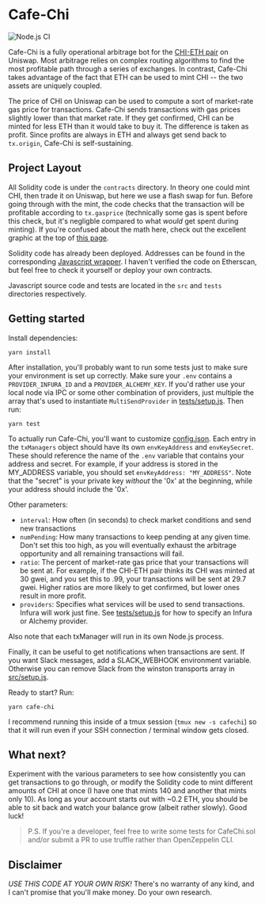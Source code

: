 # Cafe-Chi

![Node.js CI](https://github.com/haydenshively/Cafe-Chi/workflows/Node.js%20CI/badge.svg)

Cafe-Chi is a fully operational arbitrage bot for the [CHI-ETH pair](https://info.uniswap.org/pair/0xa6f3ef841d371a82ca757fad08efc0dee2f1f5e2)
on Uniswap. Most arbitrage relies on complex routing algorithms to find the most
profitable path through a series of exchanges. In contrast, Cafe-Chi takes advantage
of the fact that ETH can be used to mint CHI -- the two assets are uniquely coupled.

The price of CHI on Uniswap can be used to compute a sort of market-rate gas price
for transactions. Cafe-Chi sends transactions with gas prices slightly lower than
that market rate. If they get confirmed, CHI can be minted for less ETH than it
would take to buy it. The difference is taken as profit. Since profits are always
in ETH and always get send back to `tx.origin`, Cafe-Chi is self-sustaining.

## Project Layout

All Solidity code is under the `contracts` directory. In theory one could mint CHI,
then trade it on Uniswap, but here we use a flash swap for fun. Before going through
with the mint, the code checks that the transaction will be profitable according
to `tx.gasprice` (technically some gas is spent before this check, but it's
negligble compared to what _would_ get spent during minting). If you're confused
about the math here, check out the excellent graphic at the top of [this page](https://uniswap.org/docs/v2/core-concepts/swaps/).

Solidity code has already been deployed. Addresses can be found in the corresponding
[Javascript wrapper](./src/network/webthree/haydenshively/cafechi.js). I haven't
verified the code on Etherscan, but feel free to check it yourself or deploy your own
contracts.

Javascript source code and tests are located in the `src` and `tests` directories
respectively.

## Getting started

Install dependencies:

```
yarn install
```

After installation, you'll probably want to run some tests just to make sure your
environment is set up correctly. Make sure your `.env` contains a `PROVIDER_INFURA_ID`
and a `PROVIDER_ALCHEMY_KEY`. If you'd rather use your local node via IPC or some other
combination of providers, just multiple the array that's used to instantiate
`MultiSendProvider` in [tests/setup.js](./tests/setup.js). Then run:

```
yarn test
```

To actually run Cafe-Chi, you'll want to customize [config.json](./config.json). Each
entry in the `txManagers` object should have its own `envKeyAddress` and `envKeySecret`.
These should reference the name of the `.env` variable that contains your address and
secret. For example, if your address is stored in the MY_ADDRESS variable, you should
set `envKeyAddress: "MY_ADDRESS"`. Note that the "secret" is your private key *without*
the '0x' at the beginning, while your address should include the '0x'.

Other parameters:

- `interval`: How often (in seconds) to check market conditions and send new
transactions
- `numPending`: How many transactions to keep pending at any given time. Don't set this
too high, as you will eventually exhaust the arbitrage opportunity and all remaining
transactions will fail.
- `ratio`: The percent of market-rate gas price that your transactions will be sent at.
For example, if the CHI-ETH pair thinks its CHI was minted at 30 gwei, and you set this
to .99, your transactions will be sent at 29.7 gwei. Higher ratios are more likely to
get confirmed, but lower ones result in more profit.
- `providers`: Specifies what services will be used to send transactions. Infura will
work just fine. See [tests/setup.js](./tests/setup.js) for how to specify an Infura or
Alchemy provider.

Also note that each txManager will run in its own Node.js process.

Finally, it can be useful to get notifications when transactions are sent. If you want
Slack messages, add a SLACK_WEBHOOK environment variable. Otherwise you can remove
Slack from the winston transports array in [src/setup.js](./src/setup.js).

Ready to start? Run:

```
yarn cafe-chi
```

I recommend running this inside of a tmux session (`tmux new -s cafechi`) so that it
will run even if your SSH connection / terminal window gets closed.

## What next?

Experiment with the various parameters to see how consistently you can get transactions
to go through, or modify the Solidity code to mint different amounts of CHI at once
(I have one that mints 140 and another that mints only 10). As long as your account
starts out with ~0.2 ETH, you should be able to sit back and watch your balance grow
(albeit rather slowly). Good luck!

> P.S. If you're a developer, feel free to write some tests for CafeChi.sol and/or
submit a PR to use truffle rather than OpenZeppelin CLI.

## Disclaimer

_USE THIS CODE AT YOUR OWN RISK!_ There's no warranty of any kind, and I can't promise
that you'll make money. Do your own research.
